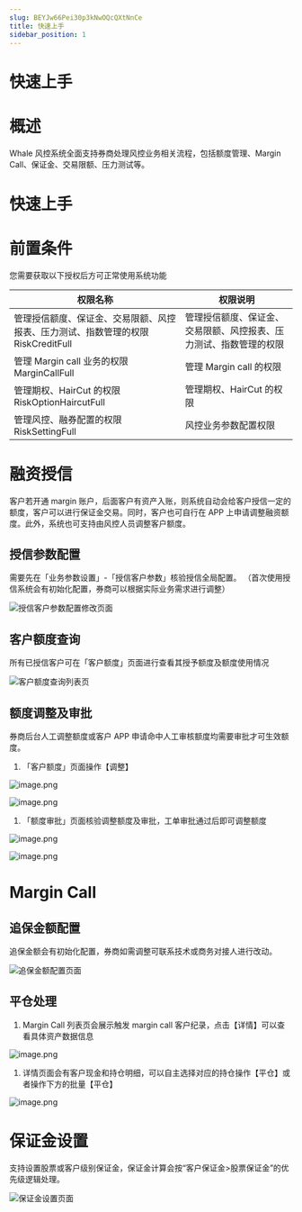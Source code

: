 ```yaml
---
slug: BEYJw66Pei30p3kNwOQcQXtNnCe
title: 快速上手
sidebar_position: 1
---
```



# 快速上手


# 概述


Whale 风控系统全面支持券商处理风控业务相关流程，包括额度管理、Margin Call、保证金、交易限额、压力测试等。


# 快速上手


# 前置条件


您需要获取以下授权后方可正常使用系统功能


| 权限名称                                             | 权限说明                              |
| ------------------------------------------------ | --------------------------------- |
| 管理授信额度、保证金、交易限额、风控报表、压力测试、指数管理的权限 RiskCreditFull | 管理授信额度、保证金、交易限额、风控报表、压力测试、指数管理的权限 |
| 管理 Margin call 业务的权限 MarginCallFull                | 管理 Margin call 的权限                  |
| 管理期权、HairCut 的权限 RiskOptionHaircutFull           | 管理期权、HairCut 的权限                   |
| 管理风控、融券配置的权限 RiskSettingFull                     | 风控业务参数配置权限                        |


# 融资授信


客户若开通 margin 账户，后面客户有资产入账，则系统自动会给客户授信一定的额度，客户可以进行保证金交易。同时，客户也可自行在 APP 上申请调整融资额度。此外，系统也可支持由风控人员调整客户额度。


## 授信参数配置


需要先在「业务参数设置」-「授信客户参数」核验授信全局配置。
（首次使用授信系统会有初始化配置，券商可以根据实际业务需求进行调整）


![授信客户参数配置修改页面](/assets/812adce177643e5bfdcbe39a941fa4b4.png)


## 客户额度查询


所有已授信客户可在「客户额度」页面进行查看其授予额度及额度使用情况


![客户额度查询列表页](/assets/bd6494823b76651482c5e66298848d06.png)


## 额度调整及审批


券商后台人工调整额度或客户 APP 申请命中人工审核额度均需要审批才可生效额度。

1. 「客户额度」页面操作【调整】

![image.png](/assets/a949ccf975c20c4fb7251daead3972cb.png)


![image.png](/assets/5715c9583481fb2dfca52064e2242803.png)

1. 「额度审批」页面核验调整额度及审批，工单审批通过后即可调整额度

![image.png](/assets/a9d2ac65bdbc25a993f00e7077888404.png)


![image.png](/assets/5b4a803e2a8f5a54d41c108c4ddce950.png)


# Margin Call


## 追保金额配置


追保金额会有初始化配置，券商如需调整可联系技术或商务对接人进行改动。


![追保金额配置页面](/assets/0e27bc36a2a639a8aa11356526e5ceca.png)


## 平仓处理

1. Margin Call 列表页会展示触发 margin call 客户纪录，点击【详情】可以查看具体资产数据信息

![image.png](/assets/00a3b0e59967079bb0dfa5939b0f82c4.png)

1. 详情页面会有客户现金和持仓明细，可以自主选择对应的持仓操作【平仓】或者操作下方的批量【平仓】

![image.png](/assets/e393647593751966a1d1f6658237fa10.png)


# 保证金设置


支持设置股票或客户级别保证金，保证金计算会按“客户保证金>股票保证金”的优先级逻辑处理。


![保证金设置页面](/assets/c537d997373f435bafd3406816826b7d.png)

